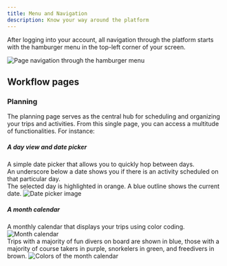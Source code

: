 ```yaml
---
title: Menu and Navigation
description: Know your way around the platform
---
```


After logging into your account, all navigation through the platform starts with the hamburger menu in the top-left corner of your screen.

![Page navigation through the hamburger menu](/images/Page_navigation_through_hamburger_menu.png)

## Workflow pages

### Planning

The planning page serves as the central hub for scheduling and organizing your trips and activities. From this single page, you can access a multitude of functionalities. For instance:

##### A day view and date picker
A simple date picker that allows you to quickly hop between days. <br>
An underscore below a date shows you if there is an activity scheduled on that particular day. <br>
The selected day is highlighted in orange. A blue outline shows the current date. 
![Date picker image](/images/Date_picker.png)

##### A month calendar
A monthly calendar that displays your trips using color coding.
![Month calendar](/images/Month_calendar.png) <br>
Trips with a majority of fun divers on board are shown in blue, those with a majority of course takers in purple, snorkelers in green, and freedivers in brown.
![Colors of the month calendar](/images/Colors_month_calendar.png)


